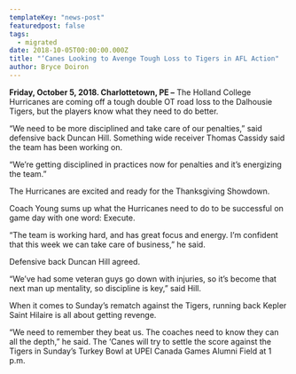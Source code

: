 ```yaml
---
templateKey: "news-post"
featuredpost: false
tags:
  - migrated
date: 2018-10-05T00:00:00.000Z
title: "‘Canes Looking to Avenge Tough Loss to Tigers in AFL Action"
author: Bryce Doiron
---
```


**Friday, October 5, 2018. Charlottetown, PE –** The Holland College Hurricanes are coming off a tough double OT road loss to the Dalhousie Tigers, but the players know what they need to do better.

“We need to be more disciplined and take care of our penalties,” said defensive back Duncan Hill. Something wide receiver Thomas Cassidy said the team has been working on.
 
“We’re getting disciplined in practices now for penalties and it’s energizing the team.”

The Hurricanes are excited and ready for the Thanksgiving Showdown.

Coach Young sums up what the Hurricanes need to do to be successful on game day with one word: Execute.

“The team is working hard, and has great focus and energy. I’m confident that this week we can take care of business,” he said.

Defensive back Duncan Hill agreed.

“We’ve had some veteran guys go down with injuries, so it’s become that next man up mentality, so discipline is key,” said Hill.

When it comes to Sunday’s rematch against the Tigers, running back Kepler Saint Hilaire is all about getting revenge.

“We need to remember they beat us. The coaches need to know they can all the depth,” he said.
The ‘Canes will try to settle the score against the Tigers in Sunday’s Turkey Bowl at UPEI Canada Games Alumni Field at 1 p.m.
